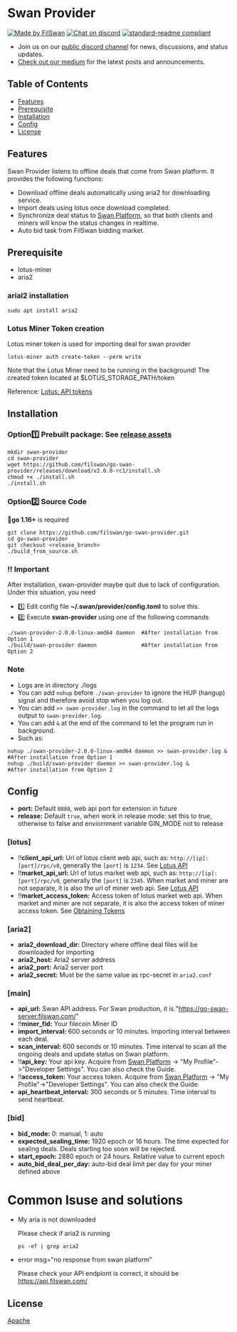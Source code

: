 # Swan Provider
[![Made by FilSwan](https://img.shields.io/badge/made%20by-FilSwan-green.svg)](https://www.filswan.com/)
[![Chat on discord](https://img.shields.io/badge/join%20-discord-brightgreen.svg)](https://discord.com/invite/KKGhy8ZqzK)
[![standard-readme compliant](https://img.shields.io/badge/readme%20style-standard-brightgreen.svg)](https://github.com/RichardLitt/standard-readme)

- Join us on our [public discord channel](https://discord.com/invite/KKGhy8ZqzK) for news, discussions, and status updates. 
- [Check out our medium](https://filswan.medium.com) for the latest posts and announcements.

## Table of Contents

- [Features](#Features)
- [Prerequisite](#Prerequisite)
- [Installation](#Installation)
- [Config](#Config)
- [License](#license)

## Features

Swan Provider listens to offline deals that come from Swan platform. It provides the following functions:

* Download offline deals automatically using aria2 for downloading service.
* Import deals using lotus once download completed.
* Synchronize deal status to [Swan Platform](https://www.filswan.com/), so that both clients and miners will know the status changes in realtime. 
* Auto bid task from FilSwan bidding market.

## Prerequisite
- lotus-miner
- aria2
### arial2 installation
```shell
sudo apt install aria2
```
### Lotus Miner Token creation
Lotus miner token is used for importing deal for swan provider
```shell
lotus-miner auth create-token --perm write
```
Note that the Lotus Miner need to be running in the background!
The created token located at $LOTUS_STORAGE_PATH/token 

Reference: [Lotus: API tokens](https://docs.filecoin.io/build/lotus/api-tokens/#obtaining-tokens)

## Installation
### Option:one: **Prebuilt package**: See [release assets](https://github.com/filswan/go-swan-provider/releases)
```shell
mkdir swan-provider
cd swan-provider
wget https://github.com/filswan/go-swan-provider/releases/download/v2.0.0-rc1/install.sh
chmod +x ./install.sh
./install.sh
```

### Option:two: Source Code
:bell:**go 1.16+** is required
```shell
git clone https://github.com/filswan/go-swan-provider.git
cd go-swan-provider
git checkout <release_branch>
./build_from_source.sh
```

### :bangbang: Important
After installation, swan-provider maybe quit due to lack of configuration. Under this situation, you need
- :one: Edit config file **~/.swan/provider/config.toml** to solve this.
- :two: Execute **swan-provider** using one of the following commands
```shell
./swan-provider-2.0.0-linux-amd64 daemon  #After installation from Option 1
./build/swan-provider daemon              #After installation from Option 2
```


### Note
- Logs are in directory ./logs
- You can add `nohup` before `./swan-provider` to ignore the HUP (hangup) signal and therefore avoid stop when you log out.
- You can add `>> swan-provider.log` in the command to let all the logs output to `swan-provider.log`.
- You can add `&` at the end of the command to let the program run in background.
- Such as:
```shell
nohup ./swan-provider-2.0.0-linux-amd64 daemon >> swan-provider.log &   #After installation from Option 1
nohup ./build/swan-provider daemon >> swan-provider.log &               #After installation from Option 2
```


## Config
- **port:** Default `8888`, web api port for extension in future
- **release:** Default `true`, when work in release mode: set this to true, otherwise to false and enviornment variable GIN_MODE not to release

### [lotus]
- :bangbang:**client_api_url:** Url of lotus client web api, such as: `http://[ip]:[port]/rpc/v0`, generally the `[port]` is `1234`. See [Lotus API](https://docs.filecoin.io/reference/lotus-api/)
- :bangbang:**market_api_url:** Url of lotus market web api, such as: `http://[ip]:[port]/rpc/v0`, generally the `[port]` is `2345`. When market and miner are not separate, it is also the url of miner web api. See [Lotus API](https://docs.filecoin.io/reference/lotus-api/)
- :bangbang:**market_access_token:** Access token of lotus market web api. When market and miner are not separate, it is also the access token of miner access token. See [Obtaining Tokens](https://docs.filecoin.io/build/lotus/api-tokens/#obtaining-tokens)

### [aria2]
- **aria2_download_dir:** Directory where offline deal files will be downloaded for importing
- **aria2_host:** Aria2 server address
- **aria2_port:** Aria2 server port
- **aria2_secret:** Must be the same value as rpc-secret in `aria2.conf`

### [main]
- **api_url:** Swan API address. For Swan production, it is "https://go-swan-server.filswan.com/"
- :bangbang:**miner_fid:** Your filecoin Miner ID
- **import_interval:** 600 seconds or 10 minutes. Importing interval between each deal.
- **scan_interval:** 600 seconds or 10 minutes. Time interval to scan all the ongoing deals and update status on Swan platform.
- :bangbang:**api_key:** Your api key. Acquire from [Swan Platform](https://console.filswan.com/#/dashboard) -> "My Profile"->"Developer Settings". You can also check the Guide.
- :bangbang:**access_token:** Your access token. Acquire from [Swan Platform](https://console.filswan.com/#/dashboard) -> "My Profile"->"Developer Settings". You can also check the Guide.
- **api_heartbeat_interval:** 300 seconds or 5 minutes. Time interval to send heartbeat.

### [bid]
- **bid_mode:** 0: manual, 1: auto
- **expected_sealing_time:** 1920 epoch or 16 hours. The time expected for sealing deals. Deals starting too soon will be rejected.
- **start_epoch:** 2880 epoch or 24 hours. Relative value to current epoch
- **auto_bid_deal_per_day:** auto-bid deal limit per day for your miner defined above

# Common Isuse and solutions
* My aria is not downloaded

  Please check if aria2 is running
  ```shell
  ps -ef | grep aria2
  ```

* error msg="no response from swan platform”

  Please check your API endpiont is correct, it should be https://api.filswan.com/

## License

[Apache](https://github.com/filswan/go-swan-provider/blob/main/LICENSE)


